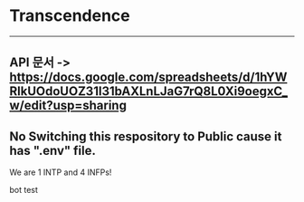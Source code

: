 # Transcendence

---------------------
API 문서 -> https://docs.google.com/spreadsheets/d/1hYWRlkUOdoUOZ31l31bAXLnLJaG7rQ8L0Xi9oegxC_w/edit?usp=sharing
---------------------
No Switching this respository to Public cause it has ".env" file.
-------------------------------
We are 1 INTP and 4 INFPs!

bot test
